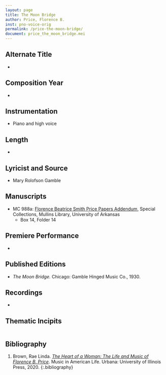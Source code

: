```yaml
---
layout: page
title: The Moon Bridge
author: Price, Florence B.
inst: pno-voice-orig
permalink: /price-the-moon-bridge/
document: price_the_moon_bridge.mei
---
```


## Alternate Title
- 

## Composition Year
- 

## Instrumentation
- Piano and high voice

## Length
- 

## Lyricist and Source
- Mary Rolofson Gamble

## Manuscripts
- MC 988a: <a href="https://uark.as.atlas-sys.com/repositories/2/resources/1522" target="_blank">Florence Beatrice Smith Price Papers Addendum</a>, Special Collections, Mullins Library, University of Arkansas
    * Box 14, Folder 14

## Premiere Performance
- 

## Published Editions
- *The Moon Bridge.* Chicago: Gamble Hinged Music Co., 1930.

## Recordings
- 

## Thematic Incipits
<div id="notation" style="overflow-x: auto"></div>

## Bibliography
1. Brown, Rae Linda. <a href="https://www.worldcat.org/title/1122800180" target="_blank">*The Heart of a Woman: The Life and Music of Florence B. Price*</a>. Music in American Life. Urbana: University of Illinois Press, 2020.
{:.bibliography}

